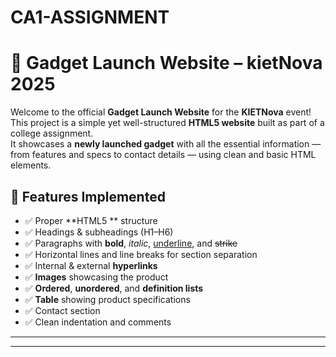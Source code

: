 # CA1-ASSIGNMENT
# 🚀 Gadget Launch Website – kietNova 2025

Welcome to the official **Gadget Launch Website** for the **KIETNova** event!  
This project is a simple yet well-structured **HTML5 website** built as part of a college assignment.  
It showcases a **newly launched gadget** with all the essential information — from features and specs to contact details — using clean and basic HTML elements.

## 🧠 Features Implemented

- ✅ Proper **HTML5 ** structure  
- ✅ Headings & subheadings (H1–H6)  
- ✅ Paragraphs with **bold**, *italic*, <u>underline</u>, and ~~strike~~  
- ✅ Horizontal lines and line breaks for section separation  
- ✅ Internal & external **hyperlinks**  
- ✅ **Images** showcasing the product  
- ✅ **Ordered**, **unordered**, and **definition lists**  
- ✅ **Table** showing product specifications  
- ✅ Contact section  
- ✅ Clean indentation and comments

---


---







